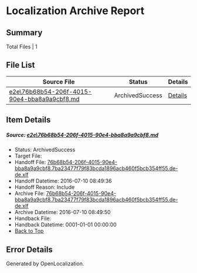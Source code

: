 # <a name='report-top'></a> Localization Archive Report

## Summary
 Total Files | 1

## File List
 Source File | Status | Details 
 ----------- | ------ | ------- 
 [e2e\76b68b54-206f-4015-90e4-bba8a9a9cbf8.md](https://github.com/OpenLocalizationTestOrg/oltest/blob/78457a3e83a2c6db32c20a950bc9639cb4ddf968/e2e/76b68b54-206f-4015-90e4-bba8a9a9cbf8.md) | ArchivedSuccess | [Details](#6db3dbe25cef30299923df42d8901bf5ccb4d1e23)

## Item Details
##### <a name='6db3dbe25cef30299923df42d8901bf5ccb4d1e23'></a> Source: [e2e\76b68b54-206f-4015-90e4-bba8a9a9cbf8.md](https://github.com/OpenLocalizationTestOrg/oltest/blob/78457a3e83a2c6db32c20a950bc9639cb4ddf968/e2e/76b68b54-206f-4015-90e4-bba8a9a9cbf8.md)
* Status: ArchivedSuccess
* Target File: 
* Handoff File: [76b68b54-206f-4015-90e4-bba8a9a9cbf8.7ba23477f79f83bcda1896acb460f5bcb354ff55.de-de.xlf](https://github.com/OpenLocalizationTestOrg/olhandoff-e2e/blob/f9c516fed122417a8735e1d27e04b34f3f85852c/ol-handoff/OpenLocalizationTestOrg/oltest-dede-fly/ci/ht/76b68b54-206f-4015-90e4-bba8a9a9cbf8.7ba23477f79f83bcda1896acb460f5bcb354ff55.de-de.xlf)
* Handoff Datetime: 2016-07-10 08:49:36
* Handoff Reason: Include
* Archive File: [76b68b54-206f-4015-90e4-bba8a9a9cbf8.7ba23477f79f83bcda1896acb460f5bcb354ff55.de-de.xlf](https://github.com/OpenLocalizationTestOrg/olhandoff-e2e/blob/134c280c3a3323d91ada32ea46e694a2c016b6bf/ol-archive/OpenLocalizationTestOrg/oltest-dede-fly/ci/ht/76b68b54-206f-4015-90e4-bba8a9a9cbf8.7ba23477f79f83bcda1896acb460f5bcb354ff55.de-de.xlf)
* Archive Datetime: 2016-07-10 08:49:50
* Handback File: 
* Handback Datetime: 0001-01-01 00:00:00
* [Back to Top](#report-top)


## Error Details

Generated by OpenLocalization.
